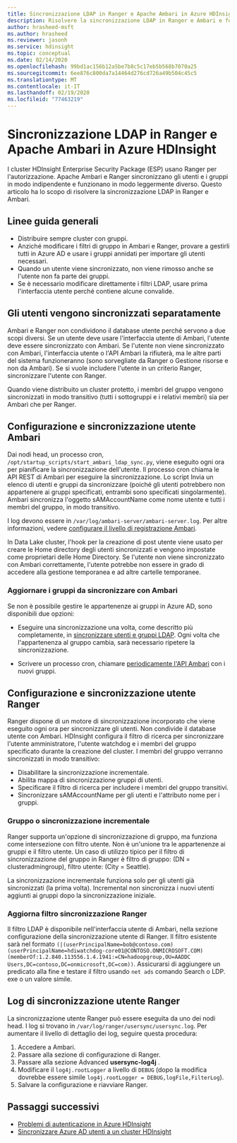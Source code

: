 ```yaml
---
title: Sincronizzazione LDAP in Ranger e Apache Ambari in Azure HDInsight
description: Risolvere la sincronizzazione LDAP in Ranger e Ambari e fornire linee guida generali.
author: hrasheed-msft
ms.author: hrasheed
ms.reviewer: jasonh
ms.service: hdinsight
ms.topic: conceptual
ms.date: 02/14/2020
ms.openlocfilehash: 99bd1ac156b12a5be7b8c5c17eb5b568b7070a25
ms.sourcegitcommit: 6ee876c800da7a14464d276cd726a49b504c45c5
ms.translationtype: MT
ms.contentlocale: it-IT
ms.lasthandoff: 02/19/2020
ms.locfileid: "77463219"
---
```

# <a name="ldap-sync-in-ranger-and-apache-ambari-in-azure-hdinsight"></a>Sincronizzazione LDAP in Ranger e Apache Ambari in Azure HDInsight

I cluster HDInsight Enterprise Security Package (ESP) usano Ranger per l'autorizzazione. Apache Ambari e Ranger sincronizzano gli utenti e i gruppi in modo indipendente e funzionano in modo leggermente diverso. Questo articolo ha lo scopo di risolvere la sincronizzazione LDAP in Ranger e Ambari.

## <a name="general-guidelines"></a>Linee guida generali

* Distribuire sempre cluster con gruppi.
* Anziché modificare i filtri di gruppo in Ambari e Ranger, provare a gestirli tutti in Azure AD e usare i gruppi annidati per importare gli utenti necessari.
* Quando un utente viene sincronizzato, non viene rimosso anche se l'utente non fa parte dei gruppi.
* Se è necessario modificare direttamente i filtri LDAP, usare prima l'interfaccia utente perché contiene alcune convalide.

## <a name="users-are-synced-separately"></a>Gli utenti vengono sincronizzati separatamente

Ambari e Ranger non condividono il database utente perché servono a due scopi diversi. Se un utente deve usare l'interfaccia utente di Ambari, l'utente deve essere sincronizzato con Ambari. Se l'utente non viene sincronizzato con Ambari, l'interfaccia utente o l'API Ambari la rifiuterà, ma le altre parti del sistema funzioneranno (sono sorvegliate da Ranger o Gestione risorse e non da Ambari). Se si vuole includere l'utente in un criterio Ranger, sincronizzare l'utente con Ranger.

Quando viene distribuito un cluster protetto, i membri del gruppo vengono sincronizzati in modo transitivo (tutti i sottogruppi e i relativi membri) sia per Ambari che per Ranger. 

## <a name="ambari-user-sync-and-configuration"></a>Configurazione e sincronizzazione utente Ambari

Dai nodi head, un processo cron, `/opt/startup_scripts/start_ambari_ldap_sync.py`, viene eseguito ogni ora per pianificare la sincronizzazione dell'utente. Il processo cron chiama le API REST di Ambari per eseguire la sincronizzazione. Lo script Invia un elenco di utenti e gruppi da sincronizzare (poiché gli utenti potrebbero non appartenere ai gruppi specificati, entrambi sono specificati singolarmente). Ambari sincronizza l'oggetto sAMAccountName come nome utente e tutti i membri del gruppo, in modo transitivo.

I log devono essere in `/var/log/ambari-server/ambari-server.log`. Per altre informazioni, vedere [configurare il livello di registrazione Ambari](https://docs.cloudera.com/HDPDocuments/Ambari-latest/administering-ambari/content/amb_configure_ambari_logging_level.html).

In Data Lake cluster, l'hook per la creazione di post utente viene usato per creare le Home directory degli utenti sincronizzati e vengono impostate come proprietari delle Home Directory. Se l'utente non viene sincronizzato con Ambari correttamente, l'utente potrebbe non essere in grado di accedere alla gestione temporanea e ad altre cartelle temporanee.

### <a name="update-groups-to-be-synced-to-ambari"></a>Aggiornare i gruppi da sincronizzare con Ambari

Se non è possibile gestire le appartenenze ai gruppi in Azure AD, sono disponibili due opzioni:

* Eseguire una sincronizzazione una volta, come descritto più completamente, in [sincronizzare utenti e gruppi LDAP](https://docs.cloudera.com/HDPDocuments/HDP3/latest/ambari-authentication-ldap-ad/content/authe_ldapad_synchronizing_ldap_users_and_groups.html). Ogni volta che l'appartenenza al gruppo cambia, sarà necessario ripetere la sincronizzazione.

* Scrivere un processo cron, chiamare [periodicamente l'API Ambari](https://community.cloudera.com/t5/Support-Questions/How-do-I-automate-the-Ambari-LDAP-sync/m-p/96634) con i nuovi gruppi.

## <a name="ranger-user-sync-and-configuration"></a>Configurazione e sincronizzazione utente Ranger

Ranger dispone di un motore di sincronizzazione incorporato che viene eseguito ogni ora per sincronizzare gli utenti. Non condivide il database utente con Ambari. HDInsight configura il filtro di ricerca per sincronizzare l'utente amministratore, l'utente watchdog e i membri del gruppo specificato durante la creazione del cluster. I membri del gruppo verranno sincronizzati in modo transitivo:

* Disabilitare la sincronizzazione incrementale.
* Abilita mappa di sincronizzazione gruppi di utenti.
* Specificare il filtro di ricerca per includere i membri del gruppo transitivi.
* Sincronizzare sAMAccountName per gli utenti e l'attributo nome per i gruppi.

### <a name="group-or-incremental-sync"></a>Gruppo o sincronizzazione incrementale

Ranger supporta un'opzione di sincronizzazione di gruppo, ma funziona come intersezione con filtro utente. Non è un'unione tra le appartenenze ai gruppi e il filtro utente. Un caso di utilizzo tipico per il filtro di sincronizzazione del gruppo in Ranger è filtro di gruppo: (DN = clusteradmingroup), filtro utente: (City = Seattle).

La sincronizzazione incrementale funziona solo per gli utenti già sincronizzati (la prima volta). Incremental non sincronizza i nuovi utenti aggiunti ai gruppi dopo la sincronizzazione iniziale.

### <a name="update-ranger-sync-filter"></a>Aggiorna filtro sincronizzazione Ranger

Il filtro LDAP è disponibile nell'interfaccia utente di Ambari, nella sezione configurazione della sincronizzazione utente di Ranger. Il filtro esistente sarà nel formato `(|(userPrincipalName=bob@contoso.com)(userPrincipalName=hdiwatchdog-core01@CONTOSO.ONMICROSOFT.COM)(memberOf:1.2.840.113556.1.4.1941:=CN=hadoopgroup,OU=AADDC Users,DC=contoso,DC=onmicrosoft,DC=com))`. Assicurarsi di aggiungere un predicato alla fine e testare il filtro usando `net ads` comando Search o LDP. exe o un valore simile.

## <a name="ranger-user-sync-logs"></a>Log di sincronizzazione utente Ranger

La sincronizzazione utente Ranger può essere eseguita da uno dei nodi head. I log si trovano in `/var/log/ranger/usersync/usersync.log`. Per aumentare il livello di dettaglio dei log, seguire questa procedura:

1. Accedere a Ambari.
1. Passare alla sezione di configurazione di Ranger.
1. Passare alla sezione Advanced **usersync-log4j** .
1. Modificare il `log4j.rootLogger` a livello di `DEBUG` (dopo la modifica dovrebbe essere simile `log4j.rootLogger = DEBUG,logFile,FilterLog`).
1. Salvare la configurazione e riavviare Ranger.

## <a name="next-steps"></a>Passaggi successivi

* [Problemi di autenticazione in Azure HDInsight](./domain-joined-authentication-issues.md)
* [Sincronizzare Azure AD utenti a un cluster HDInsight](../hdinsight-sync-aad-users-to-cluster.md)
